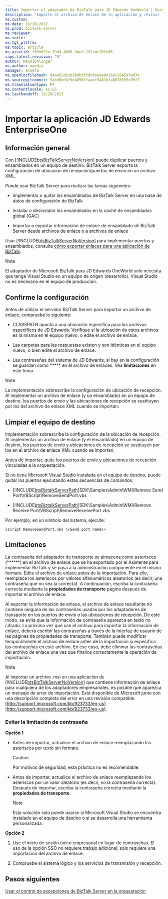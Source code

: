 ```yaml
---
title: Importar el adaptador de BizTalk para JD Edwards OneWorld | Documentos de Microsoft
description: "Importe el archivo de enlace de la aplicación y revisar las limitaciones del adaptador de JD Edwards OneWorld en BizTalk"
ms.custom: 
ms.date: 10/18/2017
ms.prod: biztalk-server
ms.reviewer: 
ms.suite: 
ms.tgt_pltfrm: 
ms.topic: article
ms.assetid: f308d2fe-39dd-4008-94ed-292c4c26fe06
caps.latest.revision: "5"
author: MandiOhlinger
ms.author: mandia
manager: anneta
ms.openlocfilehash: d4a452d61b3bdb5f5d0fee9e0916811645938d70
ms.sourcegitcommit: 5abd0ed3f9e4858ffaaec5481bfa8878595e95f7
ms.translationtype: MT
ms.contentlocale: es-ES
ms.lasthandoff: 11/28/2017
---
```

# <a name="import-the-jd-edwards-enterpriseone-application"></a>Importar la aplicación JD Edwards EnterpriseOne
  
## <a name="overview"></a>Información general
Con [!INCLUDE[btsBizTalkServerNoVersion](../includes/btsbiztalkservernoversion-md.md)] puede duplicar puertos y ensamblados en un equipo de destino. BizTalk Server exporta la configuración de ubicación de recepción/puertos de envío en un archivo XML.  
  
 Puede usar BizTalk Server para realizar las tareas siguientes:  
  
-   Implementar o quitar los ensamblados de BizTalk Server en una base de datos de configuración de BizTalk  
  
-   Instalar o desinstalar los ensamblados en la caché de ensamblados global (GAC)  
  
-   Importar o exportar información de enlace de ensamblado de BizTalk Server desde archivos de enlace o a archivos de enlace  

Usar [!INCLUDE[btsBizTalkServerNoVersion](../includes/btsbiztalkservernoversion-md.md)] para implementar puertos y ensamblados, consulte [cómo exportar enlaces para una aplicación de BizTalk](../core/how-to-export-bindings-for-a-biztalk-application.md).  
  
> [!NOTE]
>  El adaptador de Microsoft BizTalk para JD Edwards OneWorld solo necesita que tenga Visual Studio en un equipo de origen (desarrollo). Visual Studio no es necesario en el equipo de producción.  

## <a name="confirm-your-setup"></a>Confirme la configuración
Antes de utilizar el servidor BizTalk Server para importar un archivo de enlace, compruebe lo siguiente:  
  
-   CLASSPATH apunta a una ubicación específica para los archivos específicos de JD Edwards. Verifique si la ubicación de estos archivos es la misma en el equipo nuevo, o edite el archivo de enlace.  
  
-   Las carpetas para las respuestas existen y son idénticas en el equipo nuevo, o bien edite el archivo de enlace.  
  
-   Las contraseñas del sistema de JD Edwards, si hay en la configuración se guardan como ***** en el archivo de enlaces. Vea **limitaciones** en este tema.

  
> [!NOTE]
>  La implementación sobrescribe la configuración de ubicación de recepción. Al implementar un archivo de enlace (y un ensamblado) en un equipo de destino, los puertos de envío y las ubicaciones de recepción se sustituyen por los del archivo de enlace XML cuando se importan.  
  
  
## <a name="clean-the-target-computer"></a>Limpiar el equipo de destino
Implementación sobrescribe la configuración de la ubicación de recepción. Al implementar un archivo de enlace (y el ensamblado) en un equipo de destino, los puertos de envío y ubicaciones de recepción se sustituyen por los en el archivo de enlace XML cuando se importan.  
  
Antes de importar, quite los puertos de envío y ubicaciones de recepción vinculadas a la orquestación.  
  
Si no tiene Microsoft Visual Studio instalada en el equipo de destino, puede quitar los puertos ejecutando estas secuencias de comandos:  
  
-   [!INCLUDE[btsBiztalkServerPath](../includes/btsbiztalkserverpath-md.md)]SDK\Samples\Admin\WMI\Remove Send Port\VBScript\RemoveSendPort.vbs  
  
-   [!INCLUDE[btsBiztalkServerPath](../includes/btsbiztalkserverpath-md.md)]SDK\Samples\Admin\WMI\Remove Receive Port\VBScript\RemoveReceivePort.vbs  
  
Por ejemplo, en un símbolo del sistema, ejecute:  
  
```
cscript RemoveSendPort.vbs \<Send port name\>
```
  
## <a name="limitations"></a>Limitaciones
La contraseña del adaptador de transporte se almacena como asteriscos (\*\*\*\*\*\*) en el archivo de enlace que se ha exportado por el Asistente para implementar BizTalk y se pasa a la administración componente en el mismo formato. Edite el archivo de enlace antes de la importación. Para ello, reemplace los asteriscos por valores alfanuméricos aleatorios (es decir, una contraseña que no sea la correcta). A continuación, escriba la contraseña correcta mediante la **propiedades de transporte** página después de importar el archivo de enlace.  
  
 Al exportar la información de enlace, el archivo de enlace resultante no contiene ninguna de las contraseñas usadas por los adaptadores de transporte en los puertos de envío o las ubicaciones de recepción. De este modo, se evita que la información de contraseña aparezca en texto no cifrado. La próxima vez que use el archivo para importar la información de enlace, deberá escribir las contraseñas a través de la interfaz de usuario de las páginas de propiedades de transporte. También puede modificar temporalmente el archivo de enlace antes de la importación si especifica las contraseñas en este archivo. En ese caso, debe eliminar las contraseñas del archivo de enlace una vez que finalice correctamente la operación de importación.  
  
> [!NOTE]
>  Al importar un archivo .msi en una aplicación de [!INCLUDE[btsBizTalkServerNoVersion](../includes/btsbiztalkservernoversion-md.md)] que contiene información de enlace para cualquiera de los adaptadores empresariales, es posible que aparezca un mensaje de error de importación. Está disponible de Microsoft junto con una descripción completa del error en una revisión compatible [http://support.microsoft.com/kb/923733/en-us](http://support.microsoft.com/kb/923733/en-us).  
  
### <a name="work-around-the-password-limitation"></a>Evitar la limitación de contraseña  

**Opción 1**  

- Antes de importar, actualice el archivo de enlace reemplazando los asteriscos por texto sin formato.  
  
    > [!CAUTION]
    >  Por motivos de seguridad, esta práctica no es recomendable.  
  
- Antes de importar, actualice el archivo de enlace reemplazando los asteriscos por un valor aleatorio (es decir, no la contraseña correcta). Después de importar, escriba la contraseña correcta mediante la **propiedades de transporte**.  
  
    > [!NOTE]
    >  Esta solución solo puede usarse si Microsoft Visual Studio se encuentra instalado en el equipo de destino o si se desarrolla una herramienta personalizada.  
  
**Opción 2**  
  
1.  Use el inicio de sesión único empresarial en lugar de contraseñas. El uso de la opción SSO no requiere trabajo adicional; solo requiere una importación del archivo de enlace.  
  
2.  Compruebe el sistema lógico y los servicios de transmisión y recepción.  

## <a name="next-steps"></a>Pasos siguientes
[Usar el control de excepciones de BizTalk Server en la orquestación](../core/using-biztalk-server-exception-handling1.md)